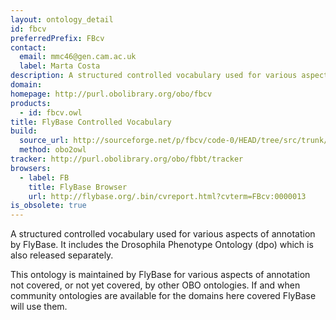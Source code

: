 ```yaml
---
layout: ontology_detail
id: fbcv
preferredPrefix: FBcv
contact:
  email: mmc46@gen.cam.ac.uk
  label: Marta Costa
description: A structured controlled vocabulary used for various aspects of annotation by FlyBase.
domain:
homepage: http://purl.obolibrary.org/obo/fbcv
products:
  - id: fbcv.owl
title: FlyBase Controlled Vocabulary
build:
  source_url: http://sourceforge.net/p/fbcv/code-0/HEAD/tree/src/trunk/ontologies/fbcv-edit.obo?format=raw
  method: obo2owl
tracker: http://purl.obolibrary.org/obo/fbbt/tracker
browsers:
  - label: FB
    title: FlyBase Browser
    url: http://flybase.org/.bin/cvreport.html?cvterm=FBcv:0000013
is_obsolete: true
---
```

A structured controlled vocabulary used for various aspects of annotation by FlyBase. It includes the Drosophila Phenotype Ontology (dpo) which is also released separately.

This ontology is maintained by FlyBase for various aspects of annotation not covered, or not yet covered, by other OBO ontologies.  If and when community ontologies are available for the domains here covered FlyBase will use them.
